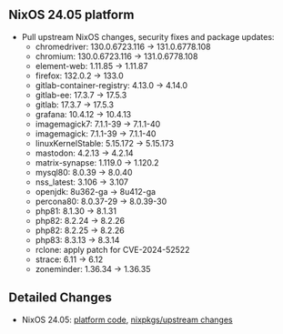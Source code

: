<!--
Generated Nixpkgs Changelog. Adjust as necessary.
-->

## NixOS 24.05 platform
- Pull upstream NixOS changes, security fixes and package updates:
    - chromedriver: 130.0.6723.116 -> 131.0.6778.108
    - chromium: 130.0.6723.116 -> 131.0.6778.108
    - element-web: 1.11.85 -> 1.11.87
    - firefox: 132.0.2 -> 133.0
    - gitlab-container-registry: 4.13.0 -> 4.14.0
    - gitlab-ee: 17.3.7 -> 17.5.3
    - gitlab: 17.3.7 -> 17.5.3
    - grafana: 10.4.12 -> 10.4.13
    - imagemagick7: 7.1.1-39 -> 7.1.1-40
    - imagemagick: 7.1.1-39 -> 7.1.1-40
    - linuxKernelStable: 5.15.172 -> 5.15.173
    - mastodon: 4.2.13 -> 4.2.14
    - matrix-synapse: 1.119.0 -> 1.120.2
    - mysql80: 8.0.39 -> 8.0.40
    - nss_latest: 3.106 -> 3.107
    - openjdk: 8u362-ga -> 8u412-ga
    - percona80: 8.0.37-29 -> 8.0.39-30
    - php81: 8.1.30 -> 8.1.31
    - php82: 8.2.24 -> 8.2.26
    - php82: 8.2.25 -> 8.2.26
    - php83: 8.3.13 -> 8.3.14
    - rclone: apply patch for CVE-2024-52522
    - strace: 6.11 -> 6.12
    - zoneminder: 1.36.34 -> 1.36.35

## Detailed Changes
- NixOS 24.05: [platform code](https://github.com/flyingcircusio/fc-nixos/compare/990ab0e638e9f54b23b08c3ba6bb2f4b672ce0c8...889d76f215100db2360814218feb1c8a3e1514b1),
 [nixpkgs/upstream changes](https://github.com/flyingcircusio/nixpkgs/compare/e8368806d2c792603b4c47afe0e3709a51d232a2...ebcc9ab51d9d5495508eb5c520eb188aecd7f799)
